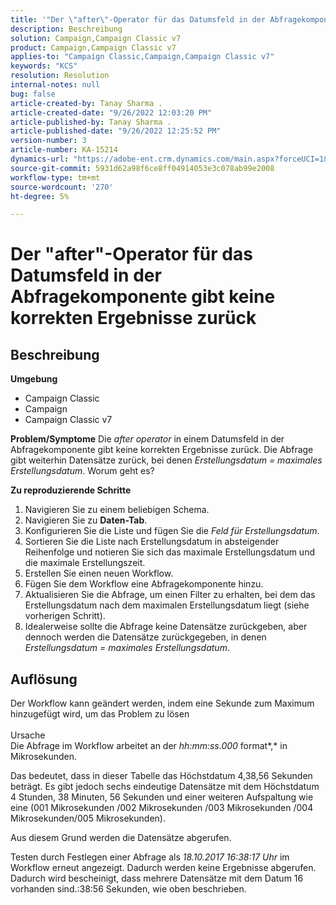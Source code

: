 ```yaml
---
title: '"Der \"after\"-Operator für das Datumsfeld in der Abfragekomponente gibt keine korrekten Ergebnisse zurück.'
description: Beschreibung
solution: Campaign,Campaign Classic v7
product: Campaign,Campaign Classic v7
applies-to: "Campaign Classic,Campaign,Campaign Classic v7"
keywords: "KCS"
resolution: Resolution
internal-notes: null
bug: false
article-created-by: Tanay Sharma .
article-created-date: "9/26/2022 12:03:20 PM"
article-published-by: Tanay Sharma .
article-published-date: "9/26/2022 12:25:52 PM"
version-number: 3
article-number: KA-15214
dynamics-url: "https://adobe-ent.crm.dynamics.com/main.aspx?forceUCI=1&pagetype=entityrecord&etn=knowledgearticle&id=3cbc6231-933d-ed11-9db1-002248086735"
source-git-commit: 5931d62a98f6ce8ff04914053e3c078ab99e2008
workflow-type: tm+mt
source-wordcount: '270'
ht-degree: 5%

---
```


# Der &quot;after&quot;-Operator für das Datumsfeld in der Abfragekomponente gibt keine korrekten Ergebnisse zurück

## Beschreibung

<b>Umgebung</b>
- Campaign Classic
- Campaign
- Campaign Classic v7



<b>Problem/Symptome</b>
Die *after operator* in einem Datumsfeld in der Abfragekomponente gibt keine korrekten Ergebnisse zurück. Die Abfrage gibt weiterhin Datensätze zurück, bei denen *Erstellungsdatum = maximales Erstellungsdatum*. Worum geht es?



<b>Zu reproduzierende Schritte</b>



1. Navigieren Sie zu einem beliebigen Schema.
2. Navigieren Sie zu <b>Daten-Tab</b>.
3. Konfigurieren Sie die Liste und fügen Sie die *Feld für Erstellungsdatum*.
4. Sortieren Sie die Liste nach Erstellungsdatum in absteigender Reihenfolge und notieren Sie sich das maximale Erstellungsdatum und die maximale Erstellungszeit.
5. Erstellen Sie einen neuen Workflow.
6. Fügen Sie dem Workflow eine Abfragekomponente hinzu.
7. Aktualisieren Sie die Abfrage, um einen Filter zu erhalten, bei dem das Erstellungsdatum nach dem maximalen Erstellungsdatum liegt (siehe vorherigen Schritt).
8. Idealerweise sollte die Abfrage keine Datensätze zurückgeben, aber dennoch werden die Datensätze zurückgegeben, in denen *Erstellungsdatum = maximales Erstellungsdatum*.





## Auflösung




Der Workflow kann geändert werden, indem eine Sekunde zum Maximum hinzugefügt wird, um das Problem zu lösen
<br><br>Ursache<br>
Die Abfrage im Workflow arbeitet an der *hh:mm:ss.000* format*,* in Mikrosekunden.

Das bedeutet, dass in dieser Tabelle das Höchstdatum 4,38,56 Sekunden beträgt. Es gibt jedoch sechs eindeutige Datensätze mit dem Höchstdatum 4 Stunden, 38 Minuten, 56 Sekunden und einer weiteren Aufspaltung wie eine (001 Mikrosekunden /002 Mikrosekunden /003 Mikrosekunden /004 Mikrosekunden/005 Mikrosekunden).

Aus diesem Grund werden die Datensätze abgerufen.

Testen durch Festlegen einer Abfrage als *18.10.2017 16:38:17 Uhr* im Workflow erneut angezeigt. Dadurch werden keine Ergebnisse abgerufen. Dadurch wird bescheinigt, dass mehrere Datensätze mit dem Datum 16 vorhanden sind.:38:56 Sekunden, wie oben beschrieben.
